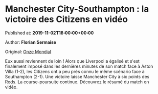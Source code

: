 
# Manchester City-Southampton : la victoire des Citizens en vidéo

Published at: **2019-11-02T18:00:00+00:00**

Author: **Florian Sermaise**

Original: [Onze Mondial](http://www.onzemondial.com/manchester-city-southampton-la-victoire-des-citizens-en-vido-201483)

Eux aussi reviennent de loin ! Alors que Liverpool a égalisé et s'est finalement imposé dans les dernières minutes de son match face à Aston Villa (1-2), les Citizens ont a peu près connu le même scénario face à Southampton (2-1). Une victoire laisse Manchester City à six points des Reds. La course-poursuite continue. Découvrez le résumé du match en vidéo.
